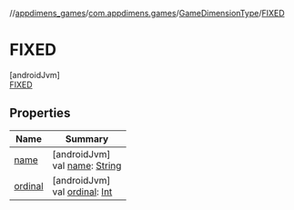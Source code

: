 //[appdimens_games](../../../../index.md)/[com.appdimens.games](../../index.md)/[GameDimensionType](../index.md)/[FIXED](index.md)

# FIXED

[androidJvm]\
[FIXED](index.md)

## Properties

| Name | Summary |
|---|---|
| [name](../../-game-viewport-mode/-c-r-o-p/index.md#-372974862%2FProperties%2F-188932584) | [androidJvm]<br>val [name](../../-game-viewport-mode/-c-r-o-p/index.md#-372974862%2FProperties%2F-188932584): [String](https://kotlinlang.org/api/core/kotlin-stdlib/kotlin/-string/index.html) |
| [ordinal](../../-game-viewport-mode/-c-r-o-p/index.md#-739389684%2FProperties%2F-188932584) | [androidJvm]<br>val [ordinal](../../-game-viewport-mode/-c-r-o-p/index.md#-739389684%2FProperties%2F-188932584): [Int](https://kotlinlang.org/api/core/kotlin-stdlib/kotlin/-int/index.html) |